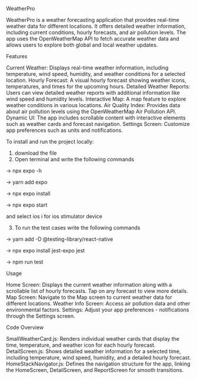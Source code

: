 WeatherPro

WeatherPro is a weather forecasting application that provides real-time weather data for different locations. It offers detailed weather information, including current conditions, hourly forecasts, and air pollution levels. The app uses the OpenWeatherMap API to fetch accurate weather data and allows users to explore both global and local weather updates.

Features

Current Weather: Displays real-time weather information, including temperature, wind speed, humidity, and weather conditions for a selected location.
Hourly Forecast: A visual hourly forecast showing weather icons, temperatures, and times for the upcoming hours.
Detailed Weather Reports: Users can view detailed weather reports with additional information like wind speed and humidity levels.
Interactive Map: A map feature to explore weather conditions in various locations.
Air Quality Index: Provides data about air pollution levels using the OpenWeatherMap Air Pollution API.
Dynamic UI: The app includes scrollable content with interactive elements such as weather cards and forecast navigation.
Settings Screen: Customize app preferences such as units and notifications.

To install and run the project locally:

1. download the file
2. Open terminal and write the following commands
   
  -> npx expo -h
   
  -> yarn add expo
  
  -> npx expo install
  
  -> npx expo start
  
and select ios i for ios stimulator device

3. To run the test cases write the following commands

  -> yarn add -D @testing-library/react-native
  
  -> npx expo install jest-expo jest
  
  -> npm run test

Usage

Home Screen: Displays the current weather information along with a scrollable list of hourly forecasts. Tap on any forecast to view more details.
Map Screen: Navigate to the Map screen to current weather data for different locations.
Weather Info Screen: Access air pollution data and other environmental factors.
Settings: Adjust your app preferences - notifications through the Settings screen.

Code Overview

SmallWeatherCard.js: Renders individual weather cards that display the time, temperature, and weather icon for each hourly forecast.
DetailScreen.js: Shows detailed weather information for a selected time, including temperature, wind speed, humidity, and a detailed hourly forecast.
HomeStackNavigator.js: Defines the navigation structure for the app, linking the HomeScreen, DetailScreen, and ReportScreen for smooth transitions.

